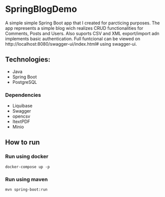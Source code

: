 # SpringBlogDemo

A simple simple Spring Boot app that I created for parcticing purposes. 
The app represents a simple blog wich realizes CRUD functionalities for Comments, Posts and Users.
Also suports CSV and XML export/import adn implements basic authentication.
Full funtcional can be viewed on http://localhost:8080/swagger-ui/index.html# using swagger-ui.

## Technologies:
- Java
- Spring Boot
- PostgreSQL

### Dependencies
- Liquibase
- Swagger
- opencsv
- ItextPDF
- Minio

## How to run

### Run using docker
```
docker-compose up -p
```

### Run using maven
```
mvn spring-boot:run
```
